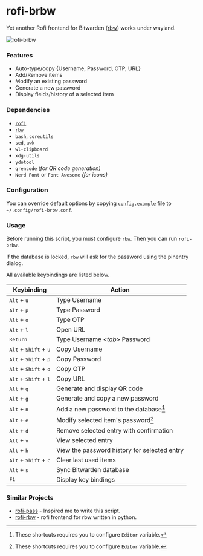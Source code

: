 # rofi-brbw

Yet another Rofi frontend for Bitwarden ([rbw](https://github.com/doy/rbw)) works under wayland.

![rofi-brbw](https://user-images.githubusercontent.com/32964025/213987598-95d60010-2c00-4c6a-96f7-85784b266e0f.png)

### Features

- Auto-type/copy {Username, Password, OTP, URL}
- Add/Remove items
- Modify an existing password
- Generate a new password
- Display fields/history of a selected item

### Dependencies

- [`rofi`](https://github.com/davatorium/rofi)
- [`rbw`](https://github.com/doy/rbw)
- `bash`, `coreutils`
- `sed`, `awk`
- `wl-clipboard`
- `xdg-utils`
- `ydotool`
- `qrencode` *(for QR code generation)*
- `Nerd Font` or `Font Awesome` *(for icons)*

### Configuration

You can override default options by copying [`config.example`](config.example) file to `~/.config/rofi-brbw.conf`.

### Usage

Before running this script, you must configure `rbw`. Then you can run `rofi-brbw`.

If the database is locked, `rbw` will ask for the password using the pinentry dialog.

All available keybindings are listed below.

Keybinding                                       | Action
------------------------------------------------ | ------
<kbd>Alt</kbd> + <kbd>u</kbd>                    | Type Username
<kbd>Alt</kbd> + <kbd>p</kbd>                    | Type Password
<kbd>Alt</kbd> + <kbd>o</kbd>                    | Type OTP
<kbd>Alt</kbd> + <kbd>l</kbd>                    | Open URL
<kbd>Return</kbd>                                | Type Username <*tab*> Password
<kbd>Alt</kbd> + <kbd>Shift</kbd> + <kbd>u</kbd> | Copy Username
<kbd>Alt</kbd> + <kbd>Shift</kbd> + <kbd>p</kbd> | Copy Password
<kbd>Alt</kbd> + <kbd>Shift</kbd> + <kbd>o</kbd> | Copy OTP
<kbd>Alt</kbd> + <kbd>Shift</kbd> + <kbd>l</kbd> | Copy URL
<kbd>Alt</kbd> + <kbd>q</kbd>                    | Generate and display QR code
<kbd>Alt</kbd> + <kbd>g</kbd>                    | Generate and copy a new password
<kbd>Alt</kbd> + <kbd>n</kbd>                    | Add a new password to the database[^1]
<kbd>Alt</kbd> + <kbd>e</kbd>                    | Modify selected item's password[^1]
<kbd>Alt</kbd> + <kbd>d</kbd>                    | Remove selected entry with confirmation
<kbd>Alt</kbd> + <kbd>v</kbd>                    | View selected entry
<kbd>Alt</kbd> + <kbd>h</kbd>                    | View the password history for selected entry
<kbd>Alt</kbd> + <kbd>Shift</kbd> + <kbd>c</kbd> | Clear last used items
<kbd>Alt</kbd> + <kbd>s</kbd>                    | Sync Bitwarden database
<kbd>F1</kbd>                                    | Display key bindings

[^1]: These shortcuts requires you to configure `Editor` variable.

### Similar Projects

- [rofi-pass](https://github.com/carnager/rofi-pass) - Inspired me to write this script.
- [rofi-rbw](https://github.com/fdw/rofi-rbw) - rofi frontend for rbw written in python.

